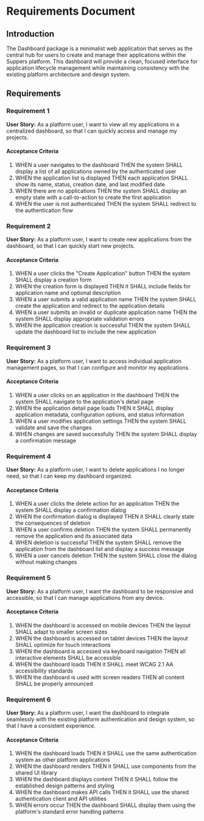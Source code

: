 # Requirements Document

## Introduction

The Dashboard package is a minimalist web application that serves as the central hub for users to create and manage their applications within the Suppers platform. This dashboard will provide a clean, focused interface for application lifecycle management while maintaining consistency with the existing platform architecture and design system.

## Requirements

### Requirement 1

**User Story:** As a platform user, I want to view all my applications in a centralized dashboard, so that I can quickly access and manage my projects.

#### Acceptance Criteria

1. WHEN a user navigates to the dashboard THEN the system SHALL display a list of all applications owned by the authenticated user
2. WHEN the application list is displayed THEN each application SHALL show its name, status, creation date, and last modified date
3. WHEN there are no applications THEN the system SHALL display an empty state with a call-to-action to create the first application
4. WHEN the user is not authenticated THEN the system SHALL redirect to the authentication flow

### Requirement 2

**User Story:** As a platform user, I want to create new applications from the dashboard, so that I can quickly start new projects.

#### Acceptance Criteria

1. WHEN a user clicks the "Create Application" button THEN the system SHALL display a creation form
2. WHEN the creation form is displayed THEN it SHALL include fields for application name and optional description
3. WHEN a user submits a valid application name THEN the system SHALL create the application and redirect to the application details
4. WHEN a user submits an invalid or duplicate application name THEN the system SHALL display appropriate validation errors
5. WHEN the application creation is successful THEN the system SHALL update the dashboard list to include the new application

### Requirement 3

**User Story:** As a platform user, I want to access individual application management pages, so that I can configure and monitor my applications.

#### Acceptance Criteria

1. WHEN a user clicks on an application in the dashboard THEN the system SHALL navigate to the application's detail page
2. WHEN the application detail page loads THEN it SHALL display application metadata, configuration options, and status information
3. WHEN a user modifies application settings THEN the system SHALL validate and save the changes
4. WHEN changes are saved successfully THEN the system SHALL display a confirmation message

### Requirement 4

**User Story:** As a platform user, I want to delete applications I no longer need, so that I can keep my dashboard organized.

#### Acceptance Criteria

1. WHEN a user clicks the delete action for an application THEN the system SHALL display a confirmation dialog
2. WHEN the confirmation dialog is displayed THEN it SHALL clearly state the consequences of deletion
3. WHEN a user confirms deletion THEN the system SHALL permanently remove the application and its associated data
4. WHEN deletion is successful THEN the system SHALL remove the application from the dashboard list and display a success message
5. WHEN a user cancels deletion THEN the system SHALL close the dialog without making changes

### Requirement 5

**User Story:** As a platform user, I want the dashboard to be responsive and accessible, so that I can manage applications from any device.

#### Acceptance Criteria

1. WHEN the dashboard is accessed on mobile devices THEN the layout SHALL adapt to smaller screen sizes
2. WHEN the dashboard is accessed on tablet devices THEN the layout SHALL optimize for touch interactions
3. WHEN the dashboard is accessed via keyboard navigation THEN all interactive elements SHALL be accessible
4. WHEN the dashboard loads THEN it SHALL meet WCAG 2.1 AA accessibility standards
5. WHEN the dashboard is used with screen readers THEN all content SHALL be properly announced

### Requirement 6

**User Story:** As a platform user, I want the dashboard to integrate seamlessly with the existing platform authentication and design system, so that I have a consistent experience.

#### Acceptance Criteria

1. WHEN the dashboard loads THEN it SHALL use the same authentication system as other platform applications
2. WHEN the dashboard renders THEN it SHALL use components from the shared UI library
3. WHEN the dashboard displays content THEN it SHALL follow the established design patterns and styling
4. WHEN the dashboard makes API calls THEN it SHALL use the shared authentication client and API utilities
5. WHEN errors occur THEN the dashboard SHALL display them using the platform's standard error handling patterns